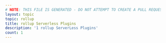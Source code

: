 ```yaml
---
# NOTE: THIS FILE IS GENERATED - DO NOT ATTEMPT TO CREATE A PULL REQUEST TO UPDATE THE DATA. 
layout: topic
topic: rollup
title: rollup Serverless Plugins
description: '1 rollup ServerLess Plugins'
count: 1
---
```


